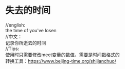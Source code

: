 # 失去的时间
//english:<br>
the time of you've losen<br>
//中文：<br>
记录你所逝去的时间<br>
//Tips:<br>
使用时只需要修改meet变量的数值，需要是时间戳格式的<br>
转换工具：https://www.beijing-time.org/shijianchuo/<br>
